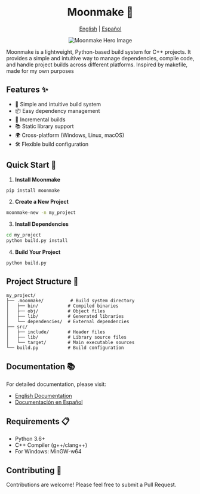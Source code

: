 <h1 align="center">Moonmake 🌙</h1>

<p align="center">
<a align="center" href="https://github.com/ranon-rat/moonmake/tree/main/docs/en/README.md">English</a> | <a href="https://github.com/ranon-rat/moonmake/tree/main/docs/es/README.md">Español</a>
</p>
<p align="center">
<img src="images/hero.png" alt="Moonmake Hero Image">
</p>

Moonmake is a lightweight, Python-based build system for C++ projects. It provides a simple and intuitive way to manage dependencies, compile code, and handle project builds across different platforms.
Inspired by makefile, made for my own purposes

## Features ✨

- 🚀 Simple and intuitive build system
- 📦 Easy dependency management
- 🔄 Incremental builds
- 📚 Static library support
- 🌍 Cross-platform (Windows, Linux, macOS)
- 🛠️ Flexible build configuration

## Quick Start 🚀

1. **Install Moonmake**
```bash
pip install moonmake
```

2. **Create a New Project**
```bash
moonmake-new -n my_project
```

3. **Install Dependencies**
```bash
cd my_project
python build.py install
```

4. **Build Your Project**
```bash
python build.py
```

## Project Structure 📁

```
my_project/
├── .moonmake/          # Build system directory
│   ├── bin/           # Compiled binaries
│   ├── obj/           # Object files
│   ├── lib/           # Generated libraries
│   └── dependencies/  # External dependencies
├── src/
│   ├── include/       # Header files
│   ├── lib/           # Library source files
│   └── target/        # Main executable sources
└── build.py           # Build configuration
```

## Documentation 📚

For detailed documentation, please visit:
- [English Documentation](https://github.com/ranon-rat/moonmake/tree/main/docs/en/README.md)
- [Documentación en Español](https://github.com/ranon-rat/moonmake/tree/main/docs/es/README.md)

## Requirements 📋

- Python 3.6+
- C++ Compiler (g++/clang++)
- For Windows: MinGW-w64

## Contributing 🤝

Contributions are welcome! Please feel free to submit a Pull Request.

